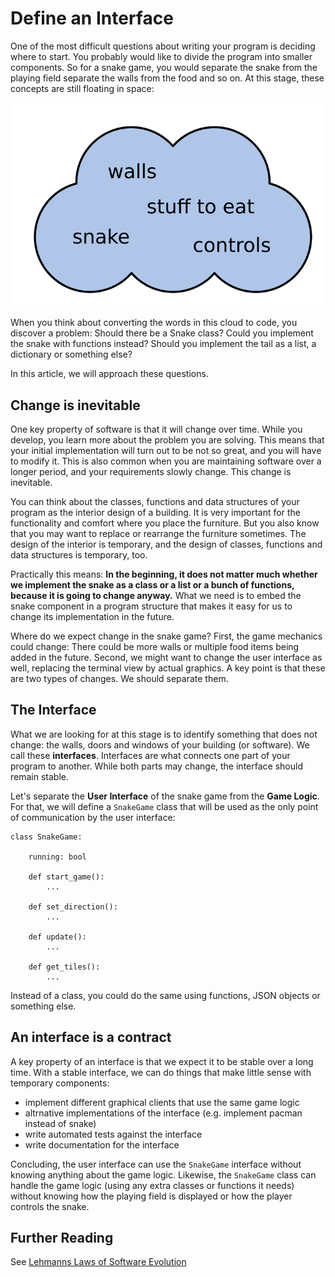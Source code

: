 
# Define an Interface

One of the most difficult questions about writing your program is deciding where to start.
You probably would like to divide the program into smaller components.
So for a snake game, you would separate the snake from the playing field separate the walls from the food and so on.
At this stage, these concepts are still floating in space:

![cloud](images/cloud.png)

When you think about converting the words in this cloud to code, you discover a problem:
Should there be a Snake class? Could you implement the snake with functions instead? Should you implement the tail as a list, a dictionary or something else?

In this article, we will approach these questions.

## Change is inevitable

One key property of software is that it will change over time.
While you develop, you learn more about the problem you are solving.
This means that your initial implementation will turn out to be not so great, and you will have to modify it.
This is also common when you are maintaining software over a longer period, and your requirements slowly change.
This change is inevitable.

You can think about the classes, functions and data structures of your program as the interior design of a building.
It is very important for the functionality and comfort where you place the furniture.
But you also know that you may want to replace or rearrange the furniture sometimes.
The design of the interior is temporary, and the design of classes, functions and data structures is temporary, too.

Practically this means: **In the beginning, it does not matter much whether we implement the snake as a class or a list or a bunch of functions, because it is going to change anyway.**
What we need is to embed the snake component in a program structure that makes it easy for us to change its implementation in the future.

Where do we expect change in the snake game?
First, the game mechanics could change: There could be more walls or multiple food items being added in the future.
Second, we might want to change the user interface as well, replacing the terminal view by actual graphics.
A key point is that these are two types of changes.
We should separate them.

## The Interface

What we are looking for at this stage is to identify something that does not change: the walls, doors and windows of your building (or software).
We call these **interfaces**.
Interfaces are what connects one part of your program to another.
While both parts may change, the interface should remain stable.

Let's separate the **User Interface** of the snake game from the **Game Logic**.
For that, we will define a `SnakeGame` class that will be used as the only point of communication by the user interface:

    class SnakeGame:

        running: bool

        def start_game():
            ...

        def set_direction():
            ...

        def update():
            ...

        def get_tiles():
            ...

Instead of a class, you could do the same using functions, JSON objects or something else.

## An interface is a contract

A key property of an interface is that we expect it to be stable over a long time.
With a stable interface, we can do things that make little sense with temporary components:

* implement different graphical clients that use the same game logic
* altrnative implementations of the interface (e.g. implement pacman instead of snake)
* write automated tests against the interface
* write documentation for the interface

Concluding, the user interface can use the `SnakeGame` interface without knowing anything about the game logic.
Likewise, the `SnakeGame` class can handle the game logic (using any extra classes or functions it needs) without knowing how the playing field is displayed or how the player controls the snake.


## Further Reading

See [Lehmanns Laws of Software Evolution](https://en.wikipedia.org/wiki/Lehman%27s_laws_of_software_evolution)
